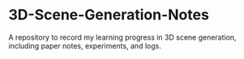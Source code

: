 # 3D-Scene-Generation-Notes
A repository to record my learning progress in 3D scene generation, including paper notes, experiments, and logs.
